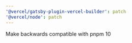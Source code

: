 ```yaml
---
'@vercel/gatsby-plugin-vercel-builder': patch
'@vercel/node': patch
---
```


Make backwards compatible with pnpm 10
